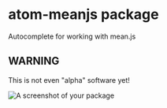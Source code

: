 # atom-meanjs package

Autocomplete for working with mean.js

## WARNING
This is not even "alpha" software yet!

![A screenshot of your package]()
